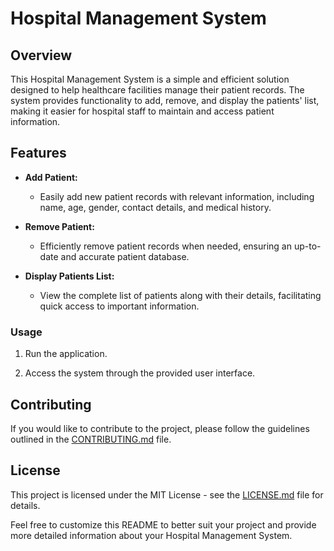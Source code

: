 # Hospital Management System

## Overview

This Hospital Management System is a simple and efficient solution designed to help healthcare facilities manage their patient records. The system provides functionality to add, remove, and display the patients' list, making it easier for hospital staff to maintain and access patient information.

## Features

- **Add Patient:**
  - Easily add new patient records with relevant information, including name, age, gender, contact details, and medical history.

- **Remove Patient:**
  - Efficiently remove patient records when needed, ensuring an up-to-date and accurate patient database.

- **Display Patients List:**
  - View the complete list of patients along with their details, facilitating quick access to important information.


### Usage
1. Run the application.

2. Access the system through the provided user interface.

## Contributing

If you would like to contribute to the project, please follow the guidelines outlined in the [CONTRIBUTING.md](CONTRIBUTING.md) file.

## License

This project is licensed under the MIT License - see the [LICENSE.md](LICENSE.md) file for details.

Feel free to customize this README to better suit your project and provide more detailed information about your Hospital Management System.
